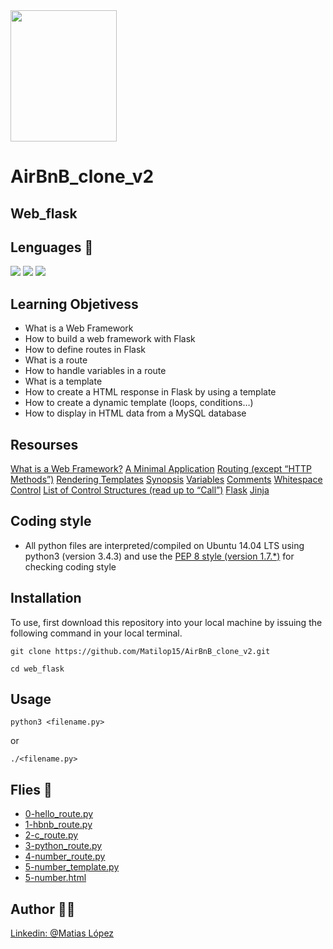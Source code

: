 <img src="https://blog.holbertonschool.com/wp-content/uploads/2020/04/unnamed-2.png" width="170" height="210">

# AirBnB_clone_v2
## Web_flask

## Lenguages 🤩
<img src="https://img.icons8.com/color/48/000000/python--v1.png"/> <img src="https://img.icons8.com/ios/48/000000/flask.png"/> <img src="https://img.icons8.com/color/48/000000/html-5--v1.png"/> 

## Learning Objetivess 
* What is a Web Framework
* How to build a web framework with Flask
* How to define routes in Flask
* What is a route
* How to handle variables in a route
* What is a template
* How to create a HTML response in Flask by using a template
* How to create a dynamic template (loops, conditions…)
* How to display in HTML data from a MySQL database

## Resourses 
[What is a Web Framework?](https://intranet.hbtn.io/rltoken/iWopX7mh5JZI0BtpNmMOCA)
[A Minimal Application](https://intranet.hbtn.io/rltoken/aY1qkYlIbCDDULBN6nJNYA)
[Routing (except “HTTP Methods”)](https://intranet.hbtn.io/rltoken/bAqYEpI4Ph-zLU7EM8iXjg)
[Rendering Templates](https://intranet.hbtn.io/rltoken/mpA3GC0bX8WOHO15xUL2Yw)
[Synopsis](https://intranet.hbtn.io/rltoken/-JZxrxnDnOID141U1qDcew)
[Variables](https://intranet.hbtn.io/rltoken/-qwqxJ6YyQ7Z9JvvPIE1AA)
[Comments](https://intranet.hbtn.io/rltoken/TsdwbqCk1utlpeOhc5eUFg)
[Whitespace Control](https://intranet.hbtn.io/rltoken/NR5WFn7I6qUTh-b70Od69Q)
[List of Control Structures (read up to “Call”)](https://intranet.hbtn.io/rltoken/pyvwBzYKgoDeNQ6_QIwUsw)
[Flask](https://intranet.hbtn.io/rltoken/k2C-4UmlYXgA6oMgO7fLgg)
[Jinja](https://intranet.hbtn.io/rltoken/fid5cMJKYMaRJqL60PlUew)


## Coding style
- All python files are interpreted/compiled on Ubuntu 14.04 LTS using python3 (version 3.4.3) and use the [PEP 8 style (version 1.7.*)](https://github.com/PyC\QA/pycodestyle) for checking coding style


## Installation <link type="image/png" sizes="16x16" rel="icon" href=".../icons8-downloads-folder-16.png">
To use, first download  this repository into your local machine by issuing the following command in your local terminal. 
```
git clone https://github.com/Matilop15/AirBnB_clone_v2.git
```
```
cd web_flask
```

## Usage
```
python3 <filename.py>
```
or
```
./<filename.py>
```

## Flies 📄
- [0-hello_route.py](https://github.com/Matilop15/AirBnB_clone_v2/tree/master/web_flask/0-hello_route.py)
- [1-hbnb_route.py](https://github.com/Matilop15/AirBnB_clone_v2/tree/master/web_flask/1-hbnb_route.py)
- [2-c_route.py](https://github.com/Matilop15/AirBnB_clone_v2/tree/master/web_flask/2-c_route.py)
- [3-python_route.py](https://github.com/Matilop15/AirBnB_clone_v2/tree/master/web_flask/3-python_route.py)
- [4-number_route.py](https://github.com/Matilop15/AirBnB_clone_v2/tree/master/web_flask/4-number_route.py)
- [5-number_template.py](https://github.com/Matilop15/AirBnB_clone_v2/tree/master/web_flask/5-number_template.py)
- [5-number.html](https://github.com/Matilop15/AirBnB_clone_v2/tree/master/web_flask/templates/5-number.html)

## Author 👨‍💻
[Linkedin: @Matias López](https://uy.linkedin.com/in/matias-l%C3%B3pez-777796194?trk=people-guest_people_search-card)